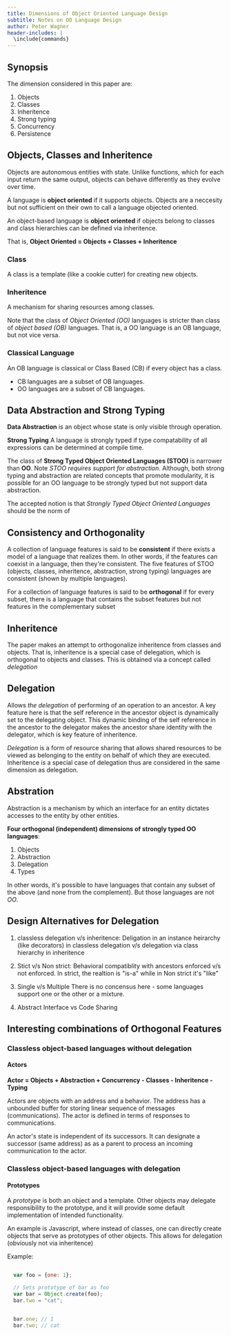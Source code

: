 ```yaml
---
title: Dimensions of Object Oriented Language Design
subtitle: Notes on OO Language Design
author: Peter Wagner
header-includes: |
  \include{commands}
---
```


Synopsis
-------

The dimension considered in this paper are:

 1. Objects
 2. Classes
 3. Inheritence
 4. Strong typing
 5. Concurrency
 6. Persistence


Objects, Classes and Inheritence
--------------------------------

Objects are autonomous entities with state.
Unlike functions, which for each input
return the same output, objects can behave
differently as they evolve over time.

A language is **object oriented** if it supports
objects. Objects are a neccesity but not sufficient
on their own to call a language objected oriented.

An object-based language is **object oriented** if objects
belong to classes and class hierarchies can be defined
via inheritence.

That is, **Object Oriented = Objects + Classes + Inheritence**

### Class

A class is a template (like a cookie cutter) for creating new objects.

### Inheritence

A mechanism for sharing resources among classes.


Note that the class of *Object Oriented (OO)* languages is
stricter than class of *object based (OB)* languages. That is,
a OO language is an OB language, but not vice versa.


### Classical Language

An OB language is classical or Class Based (CB) if every object has a class.

 - CB languages are a subset of OB languages.
 - OO languages are a subset of CB languages.


Data Abstraction and Strong Typing
----------------------------------

**Data Abstraction** is an object whose state is
only visible through operation.

**Strong Typing** A language is strongly typed
if type compatability of all expressions can be
determined at compile time.

The class of **Strong Typed Object Oriented Languages (STOO)** is
narrower than **OO**. Note *STOO requires support for abstraction*.
Although, both strong typing and abstraction are related concepts
that promote modularity, it is possible for an OO language to
be strongly typed but not support data abstraction.

The accepted notion is that *Strongly Typed Object Oriented Languages*
should be the norm of


Consistency and Orthogonality
-----------------------------

A collection of language features is said
to be **consistent** if there exists a model
of a language that realizes them. In other
words, if the features can coexist in a
language, then they're consistent.
The five features of STOO
(objects, classes, inheritence, abstraction, strong typing)
languages are consistent (shown by multiple languages).

For a collection of language features is said
to be **orthogonal** if for every subset,
there is a language that contains the subset
features but not features in the complementary
subset

Inheritence
-----------

The paper makes an attempt to orthogonalize
inheritence from classes and objects. That is,
inheritence is a special case of delegation,
which is orthogonal to objects and classes.
This is
obtained via a concept called *delegation*

Delegation
----------

Allows *the delegation* of performing of an
operation to an ancestor. A key feature
here is that the self reference in the
ancestor object is dynamically set to the
delegating object. This dynamic binding
of the self reference in the ancestor to
the delegator makes the ancestor share
identity with the delegator, which is
key feature of inheritence.

*Delegation* is a form of resource sharing
that allows shared resources to be viewed
as belonging to the entity on behalf of which
they are executed. Inheritence is a special
case of delegation thus are considered in the
same dimension as delegation.


Abstration
----------

Abstraction is a mechanism by which
an interface for an entity dictates accesses
to the entity by other entities.


**Four orthogonal (independent) dimensions of strongly
typed OO languages**:

 1. Objects
 2. Abstraction
 3. Delegation
 4. Types

In other words, it's possible to have languages
that contain any subset of the above (and none from
the complement). But those languages are not *OO*.


Design Alternatives for Delegation
----------------------------------

 1. classless delegation v/s inheritence:
    Deligation in an instance heirarchy (like decorators)
    in classless delegation v/s delegation via class hierarchy
    in inheritence

 2. Stict v/s Non strict:
    Behavioral compatiblity with ancestors enforced v/s not enforced.
    In strict, the realtion is "is-a" while in Non strict it's
    "like"

 3. Single v/s Multiple
    There is no concensus here - some languages support one or the other
    or a mixture.

 4. Abstract Interface vs Code Sharing


Interesting combinations of Orthogonal Features
-----------------------------------------------

### Classless object-based languages without delegation

#### Actors

**Actor = Objects + Abstraction + Concurrency - Classes - Inheritence - Typing**

Actors are objects with an address and a behavior.
The address has a unbounded buffer for storing linear
sequence of messages (communications). The actor is
defined in terms of responses to communications.

An actor's state is independent of its successors.
It can designate a successor (same address) as
as a parent to process an incoming communication
to the actor.

### Classless object-based languages with delegation

#### Prototypes

A *prototype* is both an object and a template.
Other objects may delegate responsibility to
the prototype, and it will provide some default
implementation of intended functionality.

An example is Javascript, where instead of classes,
one can directly create objects that serve as prototypes
of other objects. This allows for delegation (obviously
not via inheritence)

Example:

```.js

  var foo = {one: 1};

  // Sets prototype of bar as foo
  var bar = Object.create(foo);
  bar.two = "cat";


  bar.one; // 1
  bar.two; // cat
```



